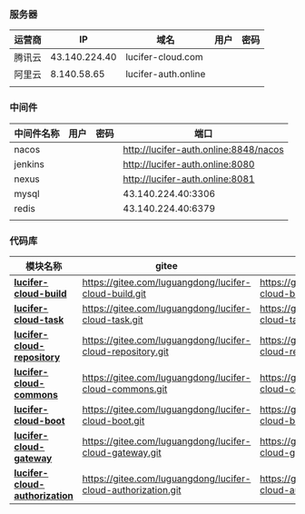 ### 服务器

| 运营商 | IP            | 域名                | 用户    | 密码    |
| ------ | ------------- | ------------------- | ------- | ------- |
| 腾讯云 | 43.140.224.40 | lucifer-cloud.com   |  |  |
| 阿里云 | 8.140.58.65   | lucifer-auth.online |  |  |
|        |               |                     |         |         |

### 中间件

| 中间件名称 | 用户    | 密码    | 端口                                    |
| ---------- | ------- | ------- |---------------------------------------|
| nacos      |  |  | http://lucifer-auth.online:8848/nacos |
| jenkins    |  |  | http://lucifer-auth.online:8080       |
| nexus      |  |  | http://lucifer-auth.online:8081       |
| mysql      |  |  | 43.140.224.40:3306                    |
| redis      |         |         | 43.140.224.40:6379                    |
|            |         |         |                                       |

### 代码库

| 模块名称                                                     | gitee                                                        | github |
| ------------------------------------------------------------ | ------------------------------------------------------------ | ------ |
| **[lucifer-cloud-build](https://gitee.com/luguangdong/lucifer-cloud-build)** | https://gitee.com/luguangdong/lucifer-cloud-build.git        | https://github.com/luguangdong/lucifer-cloud-build.git       |
| **[lucifer-cloud-task](https://gitee.com/luguangdong/lucifer-cloud-task)** | https://gitee.com/luguangdong/lucifer-cloud-task.git         |   https://github.com/luguangdong/lucifer-cloud-task.git     |
| **[lucifer-cloud-repository](https://gitee.com/luguangdong/lucifer-cloud-repository)** | https://gitee.com/luguangdong/lucifer-cloud-repository.git   |  https://github.com/luguangdong/lucifer-cloud-repository.git      |
| **[lucifer-cloud-commons](https://gitee.com/luguangdong/lucifer-cloud-commons)** | https://gitee.com/luguangdong/lucifer-cloud-commons.git      | https://github.com/luguangdong/lucifer-cloud-commons.git       |
| **[lucifer-cloud-boot](https://gitee.com/luguangdong/lucifer-cloud-boot)** | https://gitee.com/luguangdong/lucifer-cloud-boot.git         | https://github.com/luguangdong/lucifer-cloud-boot.git       |
| **[lucifer-cloud-gateway](https://gitee.com/luguangdong/lucifer-cloud-gateway)** | https://gitee.com/luguangdong/lucifer-cloud-gateway.git      | https://github.com/luguangdong/lucifer-cloud-gateway.git       |
| **[lucifer-cloud-authorization](https://gitee.com/luguangdong/lucifer-cloud-authorization)** | https://gitee.com/luguangdong/lucifer-cloud-authorization.git |https://github.com/luguangdong/lucifer-cloud-authorization.git        |

